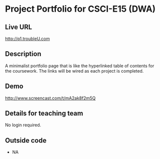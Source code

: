 # Project Portfolio for CSCI-E15 (DWA)

## Live URL
<http://p1.troubleU.com>

## Description
A minimalist portfolio page that is like the hyperlinked table of contents for the coursework. The links will be wired as each project is completed.

## Demo
<http://www.screencast.com/t/mA2ak8f2m5Q>

## Details for teaching team
No login required.

## Outside code
* NA
